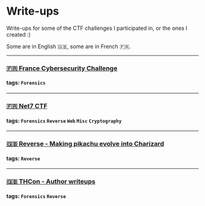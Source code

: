 # Write-ups
Write-ups for some of the CTF challenges I participated in, or the ones I created :)

Some are in English 🇬🇧, some are in French 🇫🇷.
_____________
### [🇫🇷 France Cybersecurity Challenge](https://github.com/Maksence/write-ups/tree/main/fcsc2024)
#### tags: `Forensics`
_____________
### [🇫🇷 Net7 CTF](https://github.com/Maksence/write-ups/tree/main/net7)
#### tags: `Forensics` `Reverse` `Web` `Misc` `Cryptography`
_____________
### [🇬🇧 Reverse - Making pikachu evolve into Charizard](https://github.com/Maksence/write-ups/tree/main/reverse-tls-sec)
#### tags: `Reverse`
_____________
### [🇬🇧 THCon - Author writeups](https://github.com/Maksence/write-ups/tree/main/THCon2024)
#### tags: `Forensics` `Reverse`
